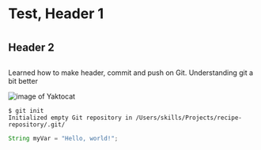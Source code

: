 # <h1> Test, Header 1 <h1>
## <h2> Header 2 <h2>

Learned how to make header, commit and push on Git. Understanding git a bit better

![image of Yaktocat](https://github.com/user-attachments/assets/986bec7c-2dc5-49f3-ad7d-a9ac640e4448)


```
$ git init
Initialized empty Git repository in /Users/skills/Projects/recipe-repository/.git/
```

``` Java
String myVar = "Hello, world!";
```
      
